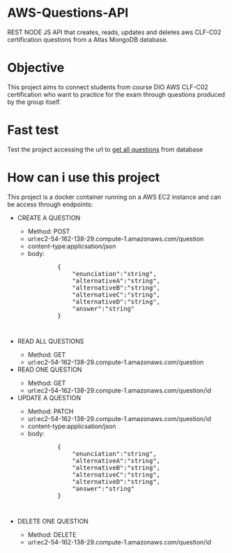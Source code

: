# AWS-Questions-API
REST NODE JS API that creates, reads, updates and deletes aws CLF-C02 certification questions from a Atlas MongoDB database.
# Objective
This project aims to connect students from course DIO AWS CLF-C02 certification who want to practice for the exam through questions produced by the group itself.
# Fast test
<p>Test the project accessing the url to <a href="http://ec2-54-162-138-29.compute-1.amazonaws.com/question" target="_blank">get all questions</a> from database</p>

# How can i use this project
This project is a docker container running on a AWS EC2 instance and can be access through endpoints:
<ul>
  <li>CREATE A QUESTION</li>
    <ul>
      <li>Method: POST</li>
      <li>url:ec2-54-162-138-29.compute-1.amazonaws.com/question</li>
      <li>content-type:applicsation/json</li>
      <li>body:<br>
      <pre>
        {
            "enunciation":"string",
            "alternativeA":"string",
            "alternativeB":"string",
            "alternativeC":"string",
            "alternativeD":"string",
            "answer":"string"
        }<pre></li>
      </li>
    </ul>
  <li>READ ALL QUESTIONS</li>
    <ul>
      <li>Method: GET</li>
      <li>url:ec2-54-162-138-29.compute-1.amazonaws.com/question</li>
    </ul>
  <li>READ ONE QUESTION</li>
    <ul>
      <li>Method: GET</li>
      <li>url:ec2-54-162-138-29.compute-1.amazonaws.com/question/id</li>
    </ul>
  <li>UPDATE A QUESTION</li>
    <ul>
      <li>Method: PATCH</li>
      <li>url:ec2-54-162-138-29.compute-1.amazonaws.com/question/id</li>
      <li>content-type:applicsation/json</li>
      <li>body:<br>
      <pre>
        {
            "enunciation":"string",
            "alternativeA":"string",
            "alternativeB":"string",
            "alternativeC":"string",
            "alternativeD":"string",
            "answer":"string"
        }<pre></li>
      </li>
    </ul>
  <li>DELETE ONE QUESTION</li>
    <ul>
      <li>Method: DELETE</li>
      <li>url:ec2-54-162-138-29.compute-1.amazonaws.com/question/id</li>
    </ul>
</ul>
<br>


